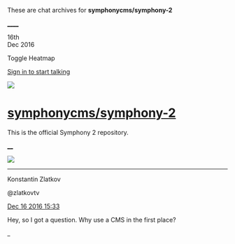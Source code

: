 These are chat archives for **symphonycms/symphony-2**

[__](/symphonycms/symphony-2/archives/2016/12/17)[__](/symphonycms/symphony-2/archives/2016/12/15)

16th  
Dec 2016

Toggle Heatmap

[Sign in to start talking](/login?action=login&button=archive-login)

![](https://avatars-02.gitter.im/group/iv/3/57542c45c43b8c601977197e?s=48)

#  [symphonycms/symphony-2](/symphonycms/symphony-2)

This is the official Symphony 2 repository.

[ __](/orgs/symphonycms/rooms "More symphonycms rooms")

![](https://avatars1.githubusercontent.com/u/12175076?v=3&s=30)

____

Konstantin Zlatkov

@zlatkovtv

[Dec 16 2016
15:33](https://gitter.im/symphonycms/symphony-2?at=5854094dc895451b75e3e2c3)

Hey, so I got a question. Why use a CMS in the first place?

_

